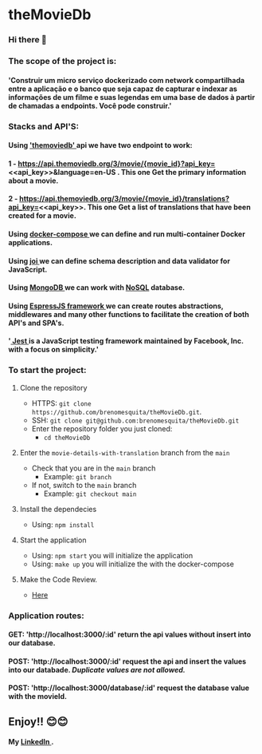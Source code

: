# theMovieDb
### Hi there 👋
### The scope of the project is:
#### 'Construir um micro serviço dockerizado com network compartilhada entre a aplicação e o banco que seja capaz de capturar e indexar as informações de um filme e suas legendas em uma base de dados à partir de chamadas a endpoints. Você pode construir.'
### Stacks and API'S:
#### Using <a href="http://themoviedb.org/"> 'themoviedb' </a> api we have two endpoint to work:
#### 1 - https://api.themoviedb.org/3/movie/{movie_id}?api_key=<<api_key>>&language=en-US . This one Get the primary information about a movie.
#### 2 - https://api.themoviedb.org/3/movie/{movie_id}/translations?api_key=<<api_key>>. This one Get a list of translations that have been created for a movie.

#### Using <a href="https://docs.docker.com/compose/"> docker-compose </a> we can define and run multi-container Docker applications.

#### Using <a href="https://joi.dev/"> joi </a> we can define schema description and data validator for JavaScript.

#### Using <a href="https://www.mongodb.com/"> MongoDB </a> we can work with <a href="https://medium.com/permalink-univesp/nosql-o-que-s%C3%A3o-onde-habitam-do-que-se-alimentam-2ccd4cc39571"> NoSQL</a> database.

#### Using <a href="https://expressjs.com/pt-br/"> EspressJS framework </a> we can create routes abstractions, middlewares and many other functions to facilitate the creation of both API's and SPA's.

#### '<a href="https://jestjs.io/"> Jest </a> is a JavaScript testing framework maintained by Facebook, Inc. with a focus on simplicity.'

### To start the project:

1. Clone the repository

   - HTTPS:  `git clone https://github.com/brenomesquita/theMovieDb.git`.
   - SSH: `git clone git@github.com:brenomesquita/theMovieDb.git`
   - Enter the repository folder you just cloned:
     - `cd theMovieDb`

2. Enter the `movie-details-with-translation` branch from the `main`

   - Check that you are in the `main` branch
     - Example: `git branch`
   - If not, switch to the `main` branch
     - Example: `git checkout main`

4. Install the dependecies

   - Using: `npm install`

5. Start the application

   - Using: `npm start` you will initialize the application
   - Using: `make up` you will initialize the with the docker-compose

6. Make the Code Review.
   - <a href="https://github.com/brenomesquita/theMovieDb/pull/1">Here</a>

### Application routes:
#### GET: 'http://localhost:3000/:id' return the api values without insert into our database.
#### POST: 'http://localhost:3000/:id' request the api and insert the values into our databade. *Duplicate values ​​are not allowed.*
#### POST: 'http://localhost:3000/database/:id' request the database value with the movieId.

## Enjoy!! 😊😊
#### My <a href="https://www.linkedin.com/in/brenomesquita/"> LinkedIn </a>.